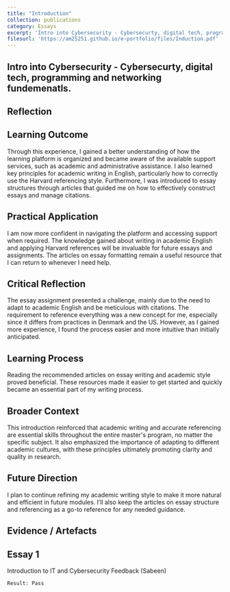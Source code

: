 ```yaml
---
title: "Introduction"
collection: publications
category: Essays
excerpt: 'Intro into Cybersecurity - Cybersecurty, digital tech, programming and networking fundemenatls.'
filesurl: 'https://am25251.github.io/e-portfolio/files/Induction.pdf'
---
```


Intro into Cybersecurity - Cybersecurty, digital tech, programming and networking fundemenatls.
---------------

Reflection
---------------

Learning Outcome
---------------
Through this experience, I gained a better understanding of how the learning platform is organized and became aware of the available support services, such as academic and administrative assistance. I also learned key principles for academic writing in English, particularly how to correctly use the Harvard referencing style. Furthermore, I was introduced to essay structures through articles that guided me on how to effectively construct essays and manage citations.

Practical Application
---------------
I am now more confident in navigating the platform and accessing support when required. The knowledge gained about writing in academic English and applying Harvard references will be invaluable for future essays and assignments. The articles on essay formatting remain a useful resource that I can return to whenever I need help.

Critical Reflection
---------------
The essay assignment presented a challenge, mainly due to the need to adapt to academic English and be meticulous with citations. The requirement to reference everything was a new concept for me, especially since it differs from practices in Denmark and the US. However, as I gained more experience, I found the process easier and more intuitive than initially anticipated.

Learning Process
---------------
Reading the recommended articles on essay writing and academic style proved beneficial. These resources made it easier to get started and quickly became an essential part of my writing process.

Broader Context
---------------
This introduction reinforced that academic writing and accurate referencing are essential skills throughout the entire master's program, no matter the specific subject. It also emphasized the importance of adapting to different academic cultures, with these principles ultimately promoting clarity and quality in research.

Future Direction
---------------
I plan to continue refining my academic writing style to make it more natural and efficient in future modules. I’ll also keep the articles on essay structure and referencing as a go-to reference for any needed guidance.

Evidence / Artefacts
---------------

Essay 1
---------------
Introduction to IT and Cybersecurity
    Feedback (Sabeen)

    Result: Pass




